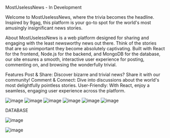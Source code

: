 
MostUselessNews - In Development

Welcome to MostUselessNews, where the trivia becomes the headline. Inspired by 9gag, this platform is your go-to spot for the world's most amusingly insignificant news stories.

About
MostUselessNews is a web platform designed for sharing and engaging with the least newsworthy news out there. Think of the stories that are so unimportant they become absolutely captivating. Built with React for the frontend, Node.js for the backend, and MongoDB for the database, our site ensures a smooth, interactive user experience for posting, commenting on, and browsing the wonderfully trivial.

Features
Post & Share: Discover bizarre and trivial news? Share it with our community!
Comment & Connect: Dive into discussions about the world's most delightfully pointless stories.
User-Friendly: With React, enjoy a seamless, engaging user experience across the platform.



![image](https://github.com/Sereth1/MostUslessNews/assets/129552184/861725e2-b5a2-48cb-bd19-ff65734b97ad)
![image](https://github.com/Sereth1/MostUslessNews/assets/129552184/fb057edc-8e96-448d-818a-4415bb6c55c0)
![image](https://github.com/Sereth1/MostUslessNews/assets/129552184/3a3c5db4-4db8-4510-a168-74bfd3384ea7)
![image](https://github.com/Sereth1/MostUslessNews/assets/129552184/857e59dc-a960-4224-a417-db4ba30e0b4b)
![image](https://github.com/Sereth1/MostUslessNews/assets/129552184/60fe60df-e65e-4f94-90db-26abb751895c)
![image](https://github.com/Sereth1/MostUslessNews/assets/129552184/0fdb2bbe-79e7-4791-9620-bd337d12530f)


DATABASE

![image](https://github.com/Sereth1/MostUslessNews/assets/129552184/33cc953a-114c-4cd0-a21e-ac6c833b8b5a)

![image](https://github.com/Sereth1/MostUslessNews/assets/129552184/174f8edb-e142-49e4-ab89-ea84c71e5868)

